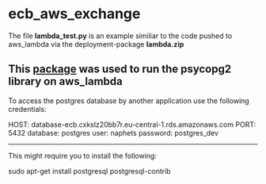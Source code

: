 # ecb_aws_exchange
The file **lambda_test.py**  is an example similiar to the code pushed to aws_lambda via the deployment-package **lambda.zip**

This [package](https://github.com/jkehler/awslambda-psycopg2) was used to run the psycopg2 library on aws_lambda
---

To access the postgres database by another application use the following credentials:

HOST: database-ecb.cxkslz20bb7r.eu-central-1.rds.amazonaws.com
PORT: 5432
database: postgres
user: naphets
password: postgres_dev


---


This might require you to install the following:

sudo apt-get install postgresql postgresql-contrib

